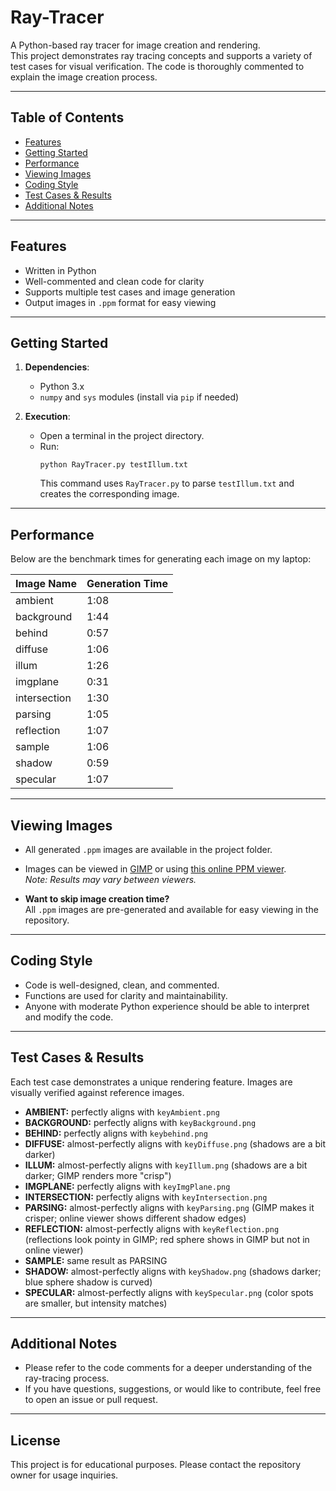 # Ray-Tracer

A Python-based ray tracer for image creation and rendering.  
This project demonstrates ray tracing concepts and supports a variety of test cases for visual verification. The code is thoroughly commented to explain the image creation process.

---

## Table of Contents

- [Features](#features)
- [Getting Started](#getting-started)
- [Performance](#performance)
- [Viewing Images](#viewing-images)
- [Coding Style](#coding-style)
- [Test Cases & Results](#test-cases--results)
- [Additional Notes](#additional-notes)

---

## Features

- Written in Python
- Well-commented and clean code for clarity
- Supports multiple test cases and image generation
- Output images in `.ppm` format for easy viewing

---

## Getting Started

1. **Dependencies**:
    - Python 3.x
    - `numpy` and `sys` modules (install via `pip` if needed)

2. **Execution**:
    - Open a terminal in the project directory.
    - Run:
      ```
      python RayTracer.py testIllum.txt
      ```
      This command uses `RayTracer.py` to parse `testIllum.txt` and creates the corresponding image.

---

## Performance

Below are the benchmark times for generating each image on my laptop:

| Image Name    | Generation Time |
|---------------|----------------|
| ambient       | 1:08           |
| background    | 1:44           |
| behind        | 0:57           |
| diffuse       | 1:06           |
| illum         | 1:26           |
| imgplane      | 0:31           |
| intersection  | 1:30           |
| parsing       | 1:05           |
| reflection    | 1:07           |
| sample        | 1:06           |
| shadow        | 0:59           |
| specular      | 1:07           |

---

## Viewing Images

- All generated `.ppm` images are available in the project folder.
- Images can be viewed in [GIMP](https://www.gimp.org/) or using [this online PPM viewer](https://www.cs.rhodes.edu/welshc/COMP141_F16/ppmReader.html).  
  *Note: Results may vary between viewers.*

- **Want to skip image creation time?**  
  All `.ppm` images are pre-generated and available for easy viewing in the repository.

---

## Coding Style

- Code is well-designed, clean, and commented.
- Functions are used for clarity and maintainability.
- Anyone with moderate Python experience should be able to interpret and modify the code.

---

## Test Cases & Results

Each test case demonstrates a unique rendering feature. Images are visually verified against reference images.

- **AMBIENT:** perfectly aligns with `keyAmbient.png`
- **BACKGROUND:** perfectly aligns with `keyBackground.png`
- **BEHIND:** perfectly aligns with `keybehind.png`
- **DIFFUSE:** almost-perfectly aligns with `keyDiffuse.png` (shadows are a bit darker)
- **ILLUM:** almost-perfectly aligns with `keyIllum.png` (shadows are a bit darker; GIMP renders more "crisp")
- **IMGPLANE:** perfectly aligns with `keyImgPlane.png`
- **INTERSECTION:** perfectly aligns with `keyIntersection.png`
- **PARSING:** almost-perfectly aligns with `keyParsing.png` (GIMP makes it crisper; online viewer shows different shadow edges)
- **REFLECTION:** almost-perfectly aligns with `keyReflection.png` (reflections look pointy in GIMP; red sphere shows in GIMP but not in online viewer)
- **SAMPLE:** same result as PARSING
- **SHADOW:** almost-perfectly aligns with `keyShadow.png` (shadows darker; blue sphere shadow is curved)
- **SPECULAR:** almost-perfectly aligns with `keySpecular.png` (color spots are smaller, but intensity matches)

---

## Additional Notes

- Please refer to the code comments for a deeper understanding of the ray-tracing process.
- If you have questions, suggestions, or would like to contribute, feel free to open an issue or pull request.

---

## License

This project is for educational purposes. Please contact the repository owner for usage inquiries.
